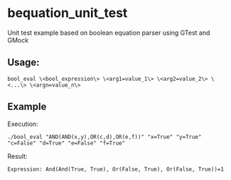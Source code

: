 # bequation_unit_test
Unit test example based on boolean equation parser using GTest and GMock

## Usage: 

`bool_eval \<bool_expression\> \<arg1=value_1\> \<arg2=value_2\> \<...\> \<argn=value_n\>`

## Example

Execution:

`./bool_eval "AND(AND(x,y),OR(c,d),OR(e,f))" "x=True" "y=True" "c=False" "d=True" "e=False" "f=True"`

Result:

`Expression: And(And(True, True), Or(False, True), Or(False, True))=1`
